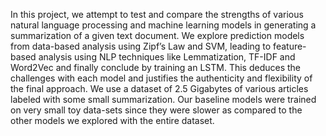 In this project, we attempt to test and compare the strengths of various natural language processing and machine learning models in generating a summarization of a given text document. We explore prediction models from data-based analysis using Zipf’s Law and SVM, leading to feature-based analysis using NLP techniques like Lemmatization, TF-IDF and Word2Vec and finally conclude by training an LSTM. This deduces the challenges with each model and justifies the authenticity and
flexibility of the final approach. We use a dataset of 2.5 Gigabytes of various articles labeled with some small summarization. Our baseline models were trained on very small toy data-sets since they were slower as compared to the other models we explored with the entire dataset.
